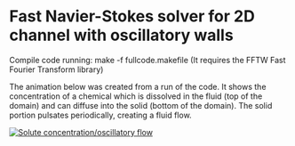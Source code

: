 # Fast Navier-Stokes solver for 2D channel with oscillatory walls
Compile code running:
make -f fullcode.makefile (It requires the FFTW Fast Fourier Transform library)

The animation below was created from a run of the code. It shows the concentration of a chemical which is dissolved in the fluid (top of the domain) and can diffuse into the solid (bottom of the domain). The solid portion pulsates periodically, creating a fluid flow.

[![Solute concentration/oscillatory flow ](solute_concentration_oscillatory_flow.png)](https://youtu.be/xy3KimKAR4Y)
